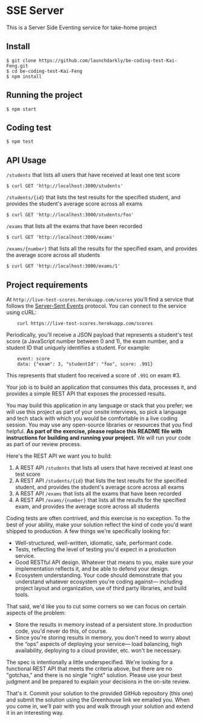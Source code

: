 # SSE Server

This is a Server Side Eventing service for take-home project

## Install

    $ git clone https://github.com/launchdarkly/be-coding-test-Kai-Feng.git
    $ cd be-coding-test-Kai-Feng
    $ npm install

## Running the project

    $ npm start

## Coding test

    $ npm test

## API Usage

`/students` that lists all users that have received at least one test score

    $ curl GET 'http://localhost:3000/students'

`/students/{id}` that lists the test results for the specified student, and provides the student's average score across all exams

    $ curl GET 'http://localhost:3000/students/foo'

`/exams` that lists all the exams that have been recorded

    $ curl GET 'http://localhost:3000/exams'

`/exams/{number}` that lists all the results for the specified exam, and provides the average score across all students

    $ curl GET 'http://localhost:3000/exams/1'

## Project requirements

At `http://live-test-scores.herokuapp.com/scores` you'll find a service that follows the [Server-Sent Events](https://www.w3.org/TR/2015/REC-eventsource-20150203/) protocol. You can connect to the service using cURL:

        curl https://live-test-scores.herokuapp.com/scores

Periodically, you'll receive a JSON payload that represents a student's test score (a JavaScript number between 0 and 1), the exam number, and a student ID that uniquely identifies a student. For example:

        event: score
        data: {"exam": 3, "studentId": "foo", score: .991}

This represents that student foo received a score of `.991` on exam #3. 

Your job is to build an application that consumes this data, processes it, and provides a simple REST API that exposes the processed results. 

You may build this application in any language or stack that you prefer; we will use this project as part of your onsite interviews, so pick a language and tech stack with which you would be comfortable in a live coding session. You may use any open-source libraries or resources that you find helpful. **As part of the exercise, please replace this README file with instructions for building and running your project.** We will run your code as part of our review process.

Here's the REST API we want you to build:

1. A REST API `/students` that lists all users that have received at least one test score
2. A REST API `/students/{id}` that lists the test results for the specified student, and provides the student's average score across all exams
3. A REST API `/exams` that lists all the exams that have been recorded
4. A REST API `/exams/{number}` that lists all the results for the specified exam, and provides the average score across all students

Coding tests are often contrived, and this exercise is no exception. To the best of your ability, make your solution reflect the kind of code you'd want shipped to production. A few things we're specifically looking for:

* Well-structured, well-written, idiomatic, safe, performant code.
* Tests, reflecting the level of testing you'd expect in a production service.
* Good RESTful API design. Whatever that means to you, make sure your implementation reflects it, and be able to defend your design.
* Ecosystem understanding. Your code should demonstrate that you understand whatever ecosystem you're coding against— including project layout and organization, use of third party libraries, and build tools.

That said, we'd like you to cut some corners so we can focus on certain aspects of the problem:

* Store the results in memory instead of a persistent store. In production code, you'd never do this, of course.
* Since you're storing results in memory, you don't need to worry about the “ops” aspects of deploying your service— load balancing, high availability, deploying to a cloud provider, etc. won't be necessary.

The spec is intentionally a little underspecified. We're looking for a functional REST API that meets the criteria above, but there are no "gotchas," and there is no single "right" solution. Please use your best judgment and be prepared to explain your decisions in the on-site review.

That's it. Commit your solution to the provided GitHub repository (this one) and submit the solution using the Greenhouse link we emailed you. When you come in, we'll pair with you and walk through your solution and extend it in an interesting way.
